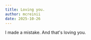 ```yaml
---
title: Loving you.
author: mcreinii
date: 2025-10-26
---
```


I made a mistake. And that's loving you.
